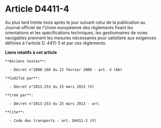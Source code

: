 # Article D4411-4

Au plus tard trente mois après le jour suivant celui de la publication au Journal officiel de l'Union européenne des
règlements fixant les orientations et les spécifications techniques, les gestionnaires de voies navigables prennent les
mesures nécessaires pour satisfaire aux exigences définies à l'article D. 4411-3 et par ces règlements.

**Liens relatifs à cet article**

	**Anciens textes**:

	  - Décret n°2008-168 du 22 février 2008 - art. 4 (Ab)

	**Codifié par**:

	  - Décret n°2013-253 du 25 mars 2013 (V)

	**Créé par**:

	  - Décret n°2013-253 du 25 mars 2013 - art.

	**Cite**:

	  - Code des transports - art. D4411-3 (V)
